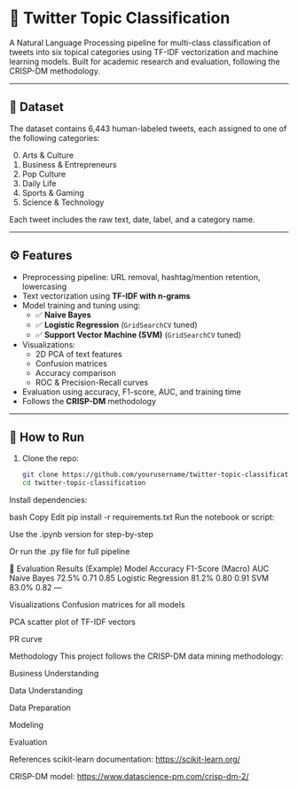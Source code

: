 # 🧠 Twitter Topic Classification

A Natural Language Processing pipeline for multi-class classification of tweets into six topical categories using TF-IDF vectorization and machine learning models. Built for academic research and evaluation, following the CRISP-DM methodology.

---

## 📂 Dataset

The dataset contains 6,443 human-labeled tweets, each assigned to one of the following categories:

0. Arts & Culture  
1. Business & Entrepreneurs  
2. Pop Culture  
3. Daily Life  
4. Sports & Gaming  
5. Science & Technology  

Each tweet includes the raw text, date, label, and a category name.

---

## ⚙️ Features

- Preprocessing pipeline: URL removal, hashtag/mention retention, lowercasing
- Text vectorization using **TF-IDF with n-grams**
- Model training and tuning using:
  - ✅ **Naive Bayes**
  - ✅ **Logistic Regression** (`GridSearchCV` tuned)
  - ✅ **Support Vector Machine (SVM)** (`GridSearchCV` tuned)
- Visualizations:
  - 2D PCA of text features
  - Confusion matrices
  - Accuracy comparison
  - ROC & Precision-Recall curves
- Evaluation using accuracy, F1-score, AUC, and training time
- Follows the **CRISP-DM** methodology

---

## 🚀 How to Run

1. Clone the repo:
   ```bash
   git clone https://github.com/yourusername/twitter-topic-classification.git
   cd twitter-topic-classification


Install dependencies:

bash
Copy
Edit
pip install -r requirements.txt
Run the notebook or script:

Use the .ipynb version for step-by-step

Or run the .py file for full pipeline

🧪 Evaluation Results (Example)
Model	Accuracy	F1-Score (Macro)	AUC
Naive Bayes	72.5%	0.71	0.85
Logistic Regression	81.2%	0.80	0.91
SVM	83.0%	0.82	—

 Visualizations
Confusion matrices for all models

PCA scatter plot of TF-IDF vectors

 PR curve


Methodology
This project follows the CRISP-DM data mining methodology:

Business Understanding

Data Understanding

Data Preparation

Modeling

Evaluation


References
scikit-learn documentation: https://scikit-learn.org/

CRISP-DM model: https://www.datascience-pm.com/crisp-dm-2/

